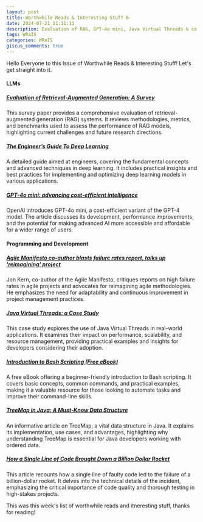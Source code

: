 ```yaml
---
layout: post
title: Worthwhile Reads & Interesting Stuff 6
date: 2024-07-21 11:11:11
description: Evaluation of RAG, GPT-4o mini, Java Virtual Threads & co.
tags: WRaIS
categories: WRaIS
giscus_comments: true
---
```


Hello Everyone to this Issue of Worthwhile Reads & Interesting Stuff!
Let's get straight into it.


#### LLMs
##### [Evaluation of Retrieval-Augmented Generation: A Survey](https://arxiv.org/pdf/2405.07437)
This survey paper provides a comprehensive evaluation of retrieval-augmented generation (RAG) systems. 
It reviews methodologies, metrics, and benchmarks used to assess the performance of RAG models, highlighting current challenges and future research directions.

##### [The Engineer’s Guide To Deep Learning](https://www.interdb.jp/dl/)
A detailed guide aimed at engineers, covering the fundamental concepts and advanced techniques in deep learning. 
It includes practical insights and best practices for implementing and optimizing deep learning models in various applications.

##### [GPT-4o mini: advancing cost-efficient intelligence](https://openai.com/index/gpt-4o-mini-advancing-cost-efficient-intelligence/)
OpenAI introduces GPT-4o mini, a cost-efficient variant of the GPT-4 model. 
The article discusses its development, performance improvements, and the potential for making advanced AI more accessible and affordable for a wider range of users.


#### Programming and Development
##### [Agile Manifesto co-author blasts failure rates report, talks up 'reimagining' project](https://www.theregister.com/2024/07/16/jon_kern/)
Jon Kern, co-author of the Agile Manifesto, critiques reports on high failure rates in agile projects and advocates for reimagining agile methodologies. 
He emphasizes the need for adaptability and continuous improvement in project management practices.

##### [Java Virtual Threads: a Case Study ](https://www.infoq.com/articles/java-virtual-threads-a-case-study/)
This case study explores the use of Java Virtual Threads in real-world applications. 
It examines their impact on performance, scalability, and resource management, providing practical examples and insights for developers considering their adoption.

##### [Introduction to Bash Scripting (Free eBook)](https://github.com/bobbyiliev/introduction-to-bash-scripting)
A free eBook offering a beginner-friendly introduction to Bash scripting. 
It covers basic concepts, common commands, and practical examples, making it a valuable resource for those looking to automate tasks and improve their command-line skills.

##### [TreeMap in Java: A Must-Know Data Structure](https://igorstechnoclub.com/java-treemap/)
An informative article on TreeMap, a vital data structure in Java. 
It explains its implementation, use cases, and advantages, highlighting why understanding TreeMap is essential for Java developers working with ordered data.

##### [How a Single Line of Code Brought Down a Billion Dollar Rocket](https://newsletter.techworld-with-milan.com/p/how-a-single-line-of-code-brought)
This article recounts how a single line of faulty code led to the failure of a billion-dollar rocket. 
It delves into the technical details of the incident, emphasizing the critical importance of code quality and thorough testing in high-stakes projects.



This was this week's list of worthwhile reads and itneresting stuff, thanks for reading!
